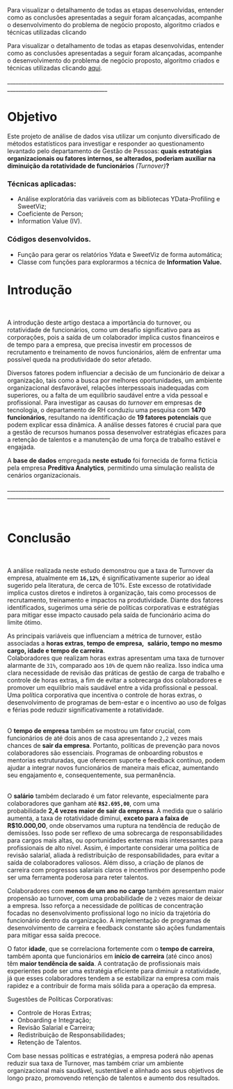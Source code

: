 Para visualizar o detalhamento de todas as etapas desenvolvidas, entender como as conclusões apresentadas a seguir foram alcançadas, acompanhe o desenvolvimento do problema de negócio proposto, algoritmo criados e técnicas utilizadas clicando


<p dir="auto">Para visualizar o detalhamento de todas as etapas desenvolvidas, entender como as conclusões apresentadas a seguir foram alcançadas, acompanhe o desenvolvimento do problema de negócio proposto, algoritmo criados e técnicas utilizadas clicando <a href="https://github.com/p4uloms4ntos/reducao-de-turnover-de-colaboradores/blob/master/Redu%C3%A7%C3%A3o%20de%20Turnover%20dos%20Colaboradores.ipynb">aqui</a>.</p>

<p dir="auto">__________________________________________________________________________________________________________________</p>

<h1 dir="auto">Objetivo</h1>

<p dir="auto">Este projeto de an&aacute;lise de dados visa utilizar um conjunto diversificado de m&eacute;todos estat&iacute;sticos para investigar e responder ao questionamento levantado pelo departamento de Gest&atilde;o de Pessoas:<strong>&nbsp;quais estrat&eacute;gias organizacionais ou fatores internos, se alterados, poderiam auxiliar na diminui&ccedil;&atilde;o da rotatividade de funcion&aacute;rios&nbsp;</strong><em>(Turnover)</em><strong>?</strong></p>

<h3 dir="auto">T&eacute;cnicas aplicadas:</h3>

<ul dir="auto">
	<li>An&aacute;lise explorat&oacute;ria das vari&aacute;veis com as bibliotecas YData-Profiling e SweetViz;</li>
	<li>Coeficiente de Person;</li>
	<li>Information Value (IV).</li>
</ul>

<h3 dir="auto">C&oacute;digos desenvolvidos.</h3>

<ul dir="auto">
	<li>Fun&ccedil;&atilde;o para gerar os relat&oacute;rios Ydata e SweetViz de forma autom&aacute;tica;</li>
	<li>Classe com fun&ccedil;&otilde;es para explorarmos a t&eacute;cnica de&nbsp;<strong>Information Value.</strong></li>
</ul>

<h1 dir="auto"><strong>Introdu&ccedil;&atilde;o</strong></h1>

<p>&nbsp;</p>

<p dir="auto">A introdu&ccedil;&atilde;o deste artigo destaca a import&acirc;ncia do turnover, ou rotatividade de funcion&aacute;rios, como um desafio significativo para as corpora&ccedil;&otilde;es, pois a sa&iacute;da de um colaborador implica custos financeiros e de tempo para a empresa, que precisa investir em processos de recrutamento e treinamento de novos funcion&aacute;rios, al&eacute;m de enfrentar uma poss&iacute;vel queda na produtividade do setor afetado.</p>

<p dir="auto">Diversos fatores podem influenciar a decis&atilde;o de um funcion&aacute;rio de deixar a organiza&ccedil;&atilde;o, tais como a busca por melhores oportunidades, um ambiente organizacional desfavor&aacute;vel, rela&ccedil;&otilde;es interpessoais inadequadas com superiores, ou a falta de um equil&iacute;brio saud&aacute;vel entre a vida pessoal e profissional. Para investigar as causas do&nbsp;<em>turnover</em>&nbsp;em empresas de tecnologia, o departamento de RH conduziu uma pesquisa com&nbsp;<strong>1470 funcion&aacute;rios</strong>, resultando na identifica&ccedil;&atilde;o de&nbsp;<strong>19 fatores potenciais</strong>&nbsp;que podem explicar essa din&acirc;mica. A an&aacute;lise desses fatores &eacute; crucial para que a gest&atilde;o de recursos humanos possa desenvolver estrat&eacute;gias eficazes para a reten&ccedil;&atilde;o de talentos e a manuten&ccedil;&atilde;o de uma for&ccedil;a de trabalho est&aacute;vel e engajada.</p>

<p dir="auto">A&nbsp;<strong>base de dados</strong>&nbsp;empregada&nbsp;<strong>neste estudo</strong>&nbsp;foi fornecida de forma fict&iacute;cia pela empresa&nbsp;<strong>Preditiva Analytics</strong>, permitindo uma simula&ccedil;&atilde;o realista de cen&aacute;rios organizacionais.</p>

<p dir="auto">___________________________________________________________________________________________________________________</p>

<p dir="auto">&nbsp;</p>

<h1 dir="auto"><strong>Conclus&atilde;o</strong></h1>

<p>&nbsp;</p>

<p dir="auto">A an&aacute;lise realizada neste estudo demonstrou que a taxa de Turnover da empresa, atualmente em&nbsp;<strong><code>16,12%</code></strong>, &eacute; significativamente superior ao ideal sugerido pela literatura, de cerca de 10%. Este excesso de rotatividade implica custos diretos e indiretos &agrave; organiza&ccedil;&atilde;o, tais como processos de recrutamento, treinamento e impactos na produtividade. Diante dos fatores identificados, sugerimos uma s&eacute;rie de pol&iacute;ticas corporativas e estrat&eacute;gias para mitigar esse impacto causado pela sa&iacute;da de funcion&aacute;rio acima do limite &oacute;timo.</p>

<p dir="auto">As principais vari&aacute;veis que influenciam a m&eacute;trica de turnover, est&atilde;o associadas a&nbsp;<strong>horas extras</strong>,&nbsp;<strong>tempo de empresa,</strong>&nbsp;&nbsp;<strong>sal&aacute;rio, tempo no mesmo cargo, idade e tempo de carreira</strong>.<br />
Colaboradores que realizam horas extras apresentam uma taxa de turnover alarmante de&nbsp;<code>31%</code>, comparado aos&nbsp;<code>10%</code>&nbsp;de quem n&atilde;o realiza. Isso indica uma clara necessidade de revis&atilde;o das pr&aacute;ticas de gest&atilde;o de carga de trabalho e controle de horas extras, a fim de evitar a sobrecarga dos colaboradores e promover um equil&iacute;brio mais saud&aacute;vel entre a vida profissional e pessoal.<br />
Uma pol&iacute;tica corporativa que incentiva o controle de horas extras, o desenvolvimento de programas de bem-estar e o incentivo ao uso de folgas e f&eacute;rias pode reduzir significativamente a rotatividade.<br />
&nbsp;</p>

<p dir="auto">O&nbsp;<strong>tempo de empresa</strong>&nbsp;tamb&eacute;m se mostrou um fator crucial, com funcion&aacute;rios de at&eacute; dois anos de casa apresentando&nbsp;<code>2,2</code>&nbsp;vezes mais chances de&nbsp;<strong>sair da empresa</strong>. Portanto, pol&iacute;ticas de preven&ccedil;&atilde;o para novos colaboradores s&atilde;o essenciais. Programas de onboarding robustos e mentorias estruturadas, que oferecem suporte e feedback cont&iacute;nuo, podem ajudar a integrar novos funcion&aacute;rios de maneira mais eficaz, aumentando seu engajamento e, consequentemente, sua perman&ecirc;ncia.<br />
&nbsp;</p>

<p dir="auto">O&nbsp;<strong>sal&aacute;rio</strong>&nbsp;tamb&eacute;m declarado &eacute; um fator relevante, especialmente para colaboradores que ganham at&eacute; <strong><code>R$2.695,00</code></strong>, com uma probabilidade&nbsp;<strong>2,4&nbsp;vezes maior de sair da empresa</strong>. &Agrave; medida que o sal&aacute;rio aumenta, a taxa de rotatividade diminui,&nbsp;<strong>exceto para a faixa de R$10.000,00</strong>, onde observamos uma ruptura na tend&ecirc;ncia de redu&ccedil;&atilde;o de demiss&otilde;es. Isso pode ser reflexo de uma sobrecarga de responsabilidades para cargos mais altas, ou oportunidades externas mais interessantes para profissionais de alto n&iacute;vel. Assim, &eacute; importante considerar uma pol&iacute;tica de revis&atilde;o salarial, aliada &agrave; redistribui&ccedil;&atilde;o de responsabilidades, para evitar a sa&iacute;da de colaboradores valiosos. Al&eacute;m disso, a cria&ccedil;&atilde;o de planos de carreira com progressos salariais claros e incentivos por desempenho pode ser uma ferramenta poderosa para reter talentos.</p>

<p dir="auto">Colaboradores com&nbsp;<strong>menos de um ano no cargo</strong>&nbsp;tamb&eacute;m apresentam maior propens&atilde;o ao turnover, com uma probabilidade de&nbsp;<code>2</code>&nbsp;vezes maior de deixar a empresa. Isso refor&ccedil;a a necessidade de pol&iacute;ticas de concentra&ccedil;&atilde;o focadas no desenvolvimento profissional logo no in&iacute;cio da trajet&oacute;ria do funcion&aacute;rio dentro da organiza&ccedil;&atilde;o. A implementa&ccedil;&atilde;o de programas de desenvolvimento de carreira e feedback constante s&atilde;o a&ccedil;&otilde;es fundamentais para mitigar essa sa&iacute;da precoce.</p>

<p dir="auto">O fator&nbsp;<strong>idade</strong>, que se correlaciona fortemente com o&nbsp;<strong>tempo de carreira</strong>, tamb&eacute;m aponta que funcion&aacute;rios em&nbsp;<strong>in&iacute;cio de carreira</strong>&nbsp;(at&eacute; cinco anos) t&ecirc;m&nbsp;<strong>maior tend&ecirc;ncia de sa&iacute;da</strong>. A contrata&ccedil;&atilde;o de profissionais mais experientes pode ser uma estrat&eacute;gia eficiente para diminuir a rotatividade, j&aacute; que esses colaboradores tendem a se estabilizar na empresa com mais rapidez e a contribuir de forma mais s&oacute;lida para a opera&ccedil;&atilde;o da empresa.</p>

<p dir="auto">Sugest&otilde;es de Pol&iacute;ticas Corporativas:</p>

<ul dir="auto">
	<li>Controle de Horas Extras;</li>
	<li>Onboarding e Integra&ccedil;&atilde;o;</li>
	<li>Revis&atilde;o Salarial e Carreira;</li>
	<li>Redistribui&ccedil;&atilde;o de Responsabilidades;</li>
	<li>Reten&ccedil;&atilde;o de Talentos.</li>
</ul>

<p dir="auto">Com base nessas pol&iacute;ticas e estrat&eacute;gias, a empresa poder&aacute; n&atilde;o apenas reduzir sua taxa de Turnover, mas tamb&eacute;m criar um ambiente organizacional mais saud&aacute;vel, sustent&aacute;vel e alinhado aos seus objetivos de longo prazo, promovendo reten&ccedil;&atilde;o de talentos e aumento dos resultados.</p>



